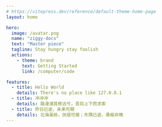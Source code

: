 ```yaml
---
# https://vitepress.dev/reference/default-theme-home-page
layout: home

hero:
  image: /avatar.png
  name: "ziggy-docs"
  text: "Master piece"
  tagline: Stay hungry stay foolish
  actions:
    - theme: brand
      text: Getting Started
      link: /computer/code

features:
  - title: Hello World
    details: There's no place like 127.0.0.1
  - title: 冲冲冲
    details: 路漫漫其修远兮，吾将上下而求索
  - title: 昨日已逝，未来可期
    details: 北海虽赊，扶摇可接；东隅已逝，桑榆非晚
---
```


<div class=" h-[300px] !lt-sm:h-[200px] relative">
  <VzFlipClock class="absolute left-1/2 top-1/2 -translate-x-1/2 -translate-y-1/2
 flex !lt-sm:(scale-80)"></VzFlipClock>
</div>


<script setup lang="ts">
import 'vz-components/theme-chalk/index.css'
import { VzFlipClock } from 'vz-components'
</script>
